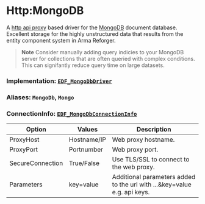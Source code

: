 # Http:MongoDB
A [http api proxy](https://github.com/Arkensor/EnfusionDatabaseFramework.Drivers.WebProxy.MongoDB) based driver for the [MongoDB](https://mongodb.com) document database. Excellent storage for the highly unstructured data that results from the entity component system in Arma Reforger.  

> **Note**
> Consider manually adding query indicies to your MongoDB server for collections that are often queried with complex conditions. This can signifantly reduce query time on large datasets.

### Implementation: [`EDF_MongoDbDriver`](https://enfusionengine.com/api/redirect?to=enfusion://ScriptEditor/Scripts/Game/Drivers/WebProxy/EDF_MongoDbDriver.c;7)

### Aliases: `MongoDb`, `Mongo`

### ConnectionInfo: [`EDF_MongoDbConnectionInfo`](https://enfusionengine.com/api/redirect?to=enfusion://ScriptEditor/Scripts/Game/Drivers/WebProxy/EDF_MongoDbDriver.c;2)
| Option           | Values      | Description                                                              |
|------------------|-------------|--------------------------------------------------------------------------|
| ProxyHost        | Hostname/IP | Web proxy hostname.                                                      |
| ProxyPort        | Portnumber  | Web proxy port.                                                          |
| SecureConnection | True/False  | Use TLS/SSL to connect to the web proxy.                                 |
| Parameters       | key=value   | Additional parameters added to the url with ...&key=value e.g. api keys. |
